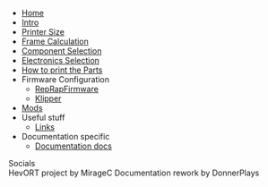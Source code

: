 * [Home](pages/home.md)
* [Intro](pages/intro.md)
* [Printer Size](pages/printer-size.md)
* [Frame Calculation](pages/frame-calculation.md)
* [Component Selection](pages/component-selection.md)
* [Electronics Selection](pages/electronics-selection.md)
* [How to print the Parts](pages/how-to-print-parts.md)
* Firmware Configuration
  * [RepRapFirmware](pages/firmware-configuration/repRapFirmware.md)
  * [Klipper](pages/firmware-configuration/klipper.md)
* [Mods](pages/mods/mods.md)
* Useful stuff
  * [Links](pages/useful-stuff/links.md)
* Documentation specific
  * [Documentation docs](pages/documentation-docs.md)



<div class="socials">
    <span><span>Socials</span></span>
    <div class="socials-container">
      <a class="social-btn" href="https://www.youtube.com/c/MirageC" target="_blank" rel="noopener"><i class="social-btn-icon fa-brands fa-youtube"></i></a>
      <a class="social-btn" href="https://www.facebook.com/groups/hevort" target="_blank" rel="noopener"><i class="social-btn-icon fa-brands fa-facebook"></i></a>
      <a class="social-btn" href="https://discord.gg/nCYRQAZPWV" target="_blank" rel="noopener"><i class="social-btn-icon fa-brands fa-discord"></i></a>
      <a class="social-btn" href="https://forums.hevort.com/index.php" target="_blank" rel="noopener"><i class="social-btn-icon fa-brands fa-php"></i></a>
    </div>
</div>

<div class="sidebar-credit-container">
<span><span class="hevort">HevORT</span> project by <span class="hevort">MirageC</span></span>
<span><span class="hevort">Documentation</span> rework by <span class="hevort">DonnerPlays</span></span>

</div>